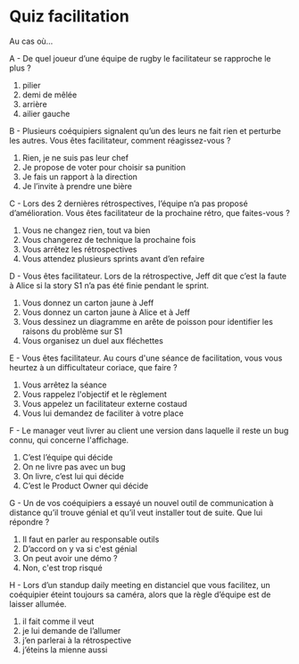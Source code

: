 # Quiz facilitation

Au cas où…

A - De quel joueur d’une équipe de rugby le facilitateur se rapproche le plus ?
1. pilier
2. demi de mêlée
3. arrière
4. ailier gauche

B - Plusieurs coéquipiers signalent qu’un des leurs ne fait rien et perturbe les autres. Vous êtes facilitateur, comment réagissez-vous ?
1. Rien, je ne suis pas leur chef
2. Je propose de voter pour choisir sa punition
3. Je fais un rapport à la direction
4. Je l’invite à prendre une bière

C - Lors des 2 dernières rétrospectives, l’équipe n’a pas proposé d’amélioration. Vous êtes facilitateur de la prochaine rétro, que faites-vous ?
1. Vous ne changez rien, tout va bien
2. Vous changerez de technique la prochaine fois
3. Vous arrêtez les rétrospectives
4. Vous attendez plusieurs sprints avant d’en refaire

D - Vous êtes facilitateur. Lors de la rétrospective, Jeff dit que c’est la faute à Alice si la story S1 n’a pas été finie pendant le sprint.
1. Vous donnez un carton jaune à Jeff
2. Vous donnez un carton jaune à Alice et à Jeff
3. Vous dessinez un diagramme en arête de poisson pour identifier les raisons du problème sur S1
4. Vous organisez un duel aux fléchettes

E - Vous êtes facilitateur. Au cours d'une séance de facilitation, vous vous heurtez à un difficultateur coriace, que faire ?
1. Vous arrêtez la séance
2. Vous rappelez l'objectif et le règlement
3. Vous appelez un facilitateur externe costaud
4. Vous lui demandez de faciliter à votre place

F - Le manager veut livrer au client une version dans laquelle il reste un  bug connu, qui concerne l'affichage.
1. C’est l’équipe qui décide
2. On ne livre pas avec un bug
3. On livre, c’est lui qui décide
4. C’est le Product Owner qui décide

G - Un de vos coéquipiers a essayé un nouvel outil de communication à distance qu’il trouve génial et qu’il veut installer tout de suite. Que lui répondre ?
1. Il faut en parler au responsable outils
2. D’accord on y va si c'est génial
3. On peut avoir une démo ?
4. Non, c'est trop risqué

H - Lors d’un standup daily meeting en distanciel que vous facilitez, un coéquipier éteint toujours sa caméra, alors que la règle d’équipe est de laisser allumée.
1. il fait comme il veut
2. je lui demande de l’allumer
3. j’en parlerai à la rétrospective
4. j’éteins la mienne aussi
